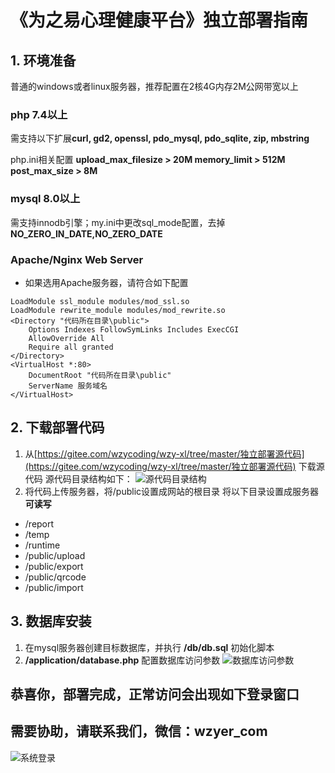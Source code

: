 # 《为之易心理健康平台》独立部署指南
## 1. 环境准备
普通的windows或者linux服务器，推荐配置在2核4G内存2M公网带宽以上
### php 7.4以上

需支持以下扩展**curl, gd2, openssl, pdo_mysql, pdo_sqlite, zip, mbstring**

php.ini相关配置
**upload_max_filesize > 20M
memory_limit > 512M
post_max_size > 8M**

### mysql 8.0以上

需支持innodb引擎；my.ini中更改sql_mode配置，去掉**NO_ZERO_IN_DATE,NO_ZERO_DATE**

### Apache/Nginx Web Server

- 如果选用Apache服务器，请符合如下配置

```
LoadModule ssl_module modules/mod_ssl.so
LoadModule rewrite_module modules/mod_rewrite.so
<Directory "代码所在目录\public">
    Options Indexes FollowSymLinks Includes ExecCGI
    AllowOverride All
    Require all granted
</Directory>
<VirtualHost *:80>
    DocumentRoot "代码所在目录\public"
    ServerName 服务域名
</VirtualHost>
```


## 2. 下载部署代码
1. 从[https://gitee.com/wzycoding/wzy-xl/tree/master/独立部署源代码](https://gitee.com/wzycoding/wzy-xl/tree/master/独立部署源代码) 下载源代码
源代码目录结构如下：
![源代码目录结构](https://foruda.gitee.com/images/1760497715374263566/ea632ac4_10482337.png "源代码目录结构")
2. 将代码上传服务器，将/public设置成网站的根目录
将以下目录设置成服务器 **可读写** 
- /report
- /temp
- /runtime
- /public/upload
- /public/export
- /public/qrcode
- /public/import

## 3. 数据库安装
1. 在mysql服务器创建目标数据库，并执行 **/db/db.sql** 初始化脚本
2.  **/application/database.php** 配置数据库访问参数
![数据库访问参数](https://foruda.gitee.com/images/1760454058040500338/7c1b10da_10482337.png "数据库访问参数")

## 恭喜你，部署完成，正常访问会出现如下登录窗口
## 需要协助，请联系我们，微信：wzyer_com
![系统登录](https://foruda.gitee.com/images/1760455562423945995/01bdec25_10482337.png "系统登录")